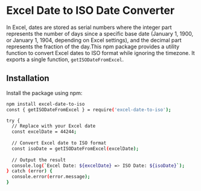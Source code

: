 
# Excel Date to ISO Date Converter

In Excel, dates are stored as serial numbers where the integer part represents the number of days since a specific base date (January 1, 1900, or January 1, 1904, depending on Excel settings), and the decimal part represents the fraction of the day.This npm package provides a utility function to convert Excel dates to ISO format while ignoring the timezone. It exports a single function, `getISODateFromExcel`.

## Installation

Install the package using npm:

```bash
npm install excel-date-to-iso
const { getISODateFromExcel } = require('excel-date-to-iso');

try {
  // Replace with your Excel date
  const excelDate = 44244;
  
  // Convert Excel date to ISO format
  const isoDate = getISODateFromExcel(excelDate);
  
  // Output the result
  console.log(`Excel Date: ${excelDate} => ISO Date: ${isoDate}`);
} catch (error) {
  console.error(error.message);
}

